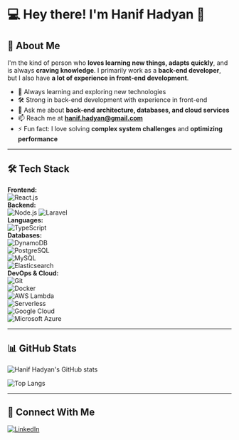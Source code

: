 # 💻 Hey there! I'm Hanif Hadyan 👋

## 🚀 About Me
I'm the kind of person who **loves learning new things, adapts quickly**, and is always **craving knowledge**. I primarily work as a **back-end developer**, but I also have **a lot of experience in front-end development**.

- 🌱 Always learning and exploring new technologies  
- 🛠️ Strong in back-end development with experience in front-end  
- 💬 Ask me about **back-end architecture, databases, and cloud services**  
- 📫 Reach me at **[hanif.hadyan@gmail.com](mailto:hanif.hadyan@gmail.com)**  
- ⚡ Fun fact: I love solving **complex system challenges** and **optimizing performance**  

---

## 🛠️ Tech Stack
**Frontend:**  
![React.js](https://img.shields.io/badge/-React.js-61DAFB?logo=react&logoColor=white&style=flat)  
**Backend:**  
![Node.js](https://img.shields.io/badge/-Node.js-339933?logo=node.js&logoColor=white&style=flat) 
![Laravel](https://img.shields.io/badge/-Laravel-FF2D20?logo=laravel&logoColor=white&style=flat)  
**Languages:**  
![TypeScript](https://img.shields.io/badge/-TypeScript-3178C6?logo=typescript&logoColor=white&style=flat)  
**Databases:**  
![DynamoDB](https://img.shields.io/badge/-DynamoDB-4053D6?logo=amazon-dynamodb&logoColor=white&style=flat)  
![PostgreSQL](https://img.shields.io/badge/-PostgreSQL-336791?logo=postgresql&logoColor=white&style=flat)  
![MySQL](https://img.shields.io/badge/-MySQL-4479A1?logo=mysql&logoColor=white&style=flat)  
![Elasticsearch](https://img.shields.io/badge/-Elasticsearch-005571?logo=elasticsearch&logoColor=white&style=flat)  
**DevOps & Cloud:**  
![Git](https://img.shields.io/badge/-Git-F05032?logo=git&logoColor=white&style=flat)  
![Docker](https://img.shields.io/badge/-Docker-2496ED?logo=docker&logoColor=white&style=flat)  
![AWS Lambda](https://img.shields.io/badge/-AWS%20Lambda-FF9900?logo=amazon-aws&logoColor=white&style=flat)  
![Serverless](https://img.shields.io/badge/-Serverless-FD5750?logo=serverless&logoColor=white&style=flat)  
![Google Cloud](https://img.shields.io/badge/-Google%20Cloud-4285F4?logo=google-cloud&logoColor=white&style=flat)  
![Microsoft Azure](https://img.shields.io/badge/-Azure-0078D4?logo=microsoft-azure&logoColor=white&style=flat)  

---

## 📊 GitHub Stats
![Hanif Hadyan's GitHub stats](https://github-readme-stats-iota-six-29.vercel.app/api?username=hanifhadyan&show_icons=true&bg_color=00000000&show=reviews,discussions_started,discussions_answered,prs_merged,prs_merged_percentage&include_all_commits=true)

![Top Langs](https://github-readme-stats-iota-six-29.vercel.app/api/top-langs/?username=hanifhadyan&layout=compact&bg_color=00000000)

---

## 🤝 Connect With Me
[![LinkedIn](https://img.shields.io/badge/-LinkedIn-0A66C2?logo=linkedin&logoColor=white&style=flat)](https://www.linkedin.com/in/hanif-hadyan/) 
